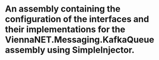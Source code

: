 ﻿# An assembly containing the configuration of the interfaces and their implementations for the ViennaNET.Messaging.KafkaQueue assembly using SimpleInjector.